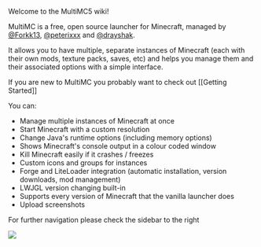 Welcome to the MultiMC5 wiki!

MultiMC is a free, open source launcher for Minecraft, managed by [@Forkk13](https://twitter.com/Forkk13), [@peterixxx](https://twitter.com/peterixxx) and [@drayshak](https://twitter.com/drayshak).

It allows you to have multiple, separate instances of Minecraft (each with their own mods, texture packs, saves, etc) and helps you manage them and their associated options with a simple interface.

If you are new to MultiMC you probably want to check out [[Getting Started]]

You can:
* Manage multiple instances of Minecraft at once
* Start Minecraft with a custom resolution
* Change Java's runtime options (including memory options)
* Shows Minecraft's console output in a colour coded window
* Kill Minecraft easily if it crashes / freezes
* Custom icons and groups for instances
* Forge and LiteLoader integration (automatic installation, version downloads, mod management)
* LWJGL version changing built-in
* Supports every version of Minecraft that the vanilla launcher does
* Upload screenshots

For further navigation please check the sidebar to the right

![](http://dethware.org/pics/mmchelp/catbgrnd2.png)